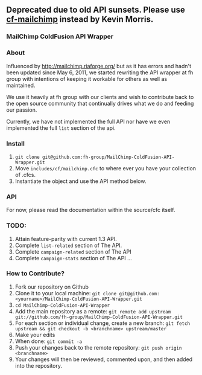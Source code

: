 ## Deprecated due to old API sunsets. Please use [cf-mailchimp](https://github.com/kevindb/cf-mailchimp/) instead by Kevin Morris.

### MailChimp ColdFusion API Wrapper

### About
Influenced by http://mailchimp.riaforge.org/ but as it has errors and hadn't been updated since May 6, 2011, we started rewriting the API wrapper at fh group with intentions of keeping it workable for others as well as maintained.

We use it heavily at fh group with our clients and wish to contribute back to the open source community that continually drives what we do and feeding our passion.

Currently, we have not implemented the full API nor have we even implemented the full `list` section of the api.

### Install
1. `git clone git@github.com:fh-group/MailChimp-ColdFusion-API-Wrapper.git`
2. Move `includes/cf/mailchimp.cfc` to where ever you have your collection of .cfcs.
3. Instantiate the object and use the API method below.

### API
For now, please read the documentation within the source/cfc itself.

### TODO:
1. Attain feature-parity with current 1.3 API.
  1. Complete `list-related` section of The API.
  2. Complete `campaign-related` section of The API
  3. Complete `campaign-stats` section of The API
  ...

### How to Contribute?
1. Fork our repository on Github
2. Clone it to your local machine: `git clone git@github.com:<yourname>/MailChimp-ColdFusion-API-Wrapper.git`
3. `cd MailChimp-ColdFusion-API-Wrapper`
4. Add the main repository as a remote: `git remote add upstream git://github.com/fh-group/MailChimp-ColdFusion-API-Wrapper.git`
5. For each section or individual change, create a new branch: `git fetch upstream && git checkout -b <branchname> upstream/master`
6. Make your edits
7. When done: `git commit -a`
8. Push your changes back to the remote repository: `git push origin <branchname>`
9. Your changes will then be reviewed, commented upon, and then added into the repository.
